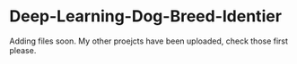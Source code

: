 # Deep-Learning-Dog-Breed-Identier


Adding files soon. My other proejcts have been uploaded, check those first please.
